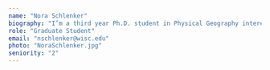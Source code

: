 ```yaml
---
name: "Nora Schlenker"
biography: "I’m a third year Ph.D. student in Physical Geography interested in paleoecology, biogeography, climate change, and niche analysis. My current project uses Holocene pollen records to understand historic abrupt population declines of eastern North American tree species."
role: "Graduate Student"
email: "nschlenker@wisc.edu"
photo: "NoraSchlenker.jpg"
seniority: "2"
---
```

